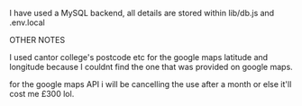 I have used a MySQL backend, all details are stored within lib/db.js and .env.local

OTHER NOTES

I used cantor college's postcode etc for the google maps latitude and longitude because I couldnt find the one that was provided on google maps.

for the google maps API i will be cancelling the use after a month or else it'll cost me £300 lol.